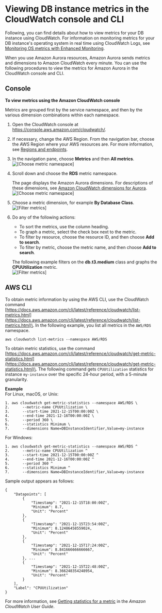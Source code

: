 # Viewing DB instance metrics in the CloudWatch console and CLI<a name="metrics_dimensions"></a>

Following, you can find details about how to view metrics for your DB instance using CloudWatch\. For information on monitoring metrics for your DB instance's operating system in real time using CloudWatch Logs, see [Monitoring OS metrics with Enhanced Monitoring](USER_Monitoring.OS.md)\.

When you use Amazon Aurora resources, Amazon Aurora sends metrics and dimensions to Amazon CloudWatch every minute\. You can use the following procedures to view the metrics for Amazon Aurora in the CloudWatch console and CLI\.

## Console<a name="metrics_dimensions.console"></a>

**To view metrics using the Amazon CloudWatch console**

Metrics are grouped first by the service namespace, and then by the various dimension combinations within each namespace\.

1. Open the CloudWatch console at [https://console\.aws\.amazon\.com/cloudwatch/](https://console.aws.amazon.com/cloudwatch/)\.

1. If necessary, change the AWS Region\. From the navigation bar, choose the AWS Region where your AWS resources are\. For more information, see [Regions and endpoints](https://docs.aws.amazon.com/general/latest/gr/rande.html)\.

1. In the navigation pane, choose **Metrics** and then **All metrics**\.  
![\[Choose metric namespace\]](http://docs.aws.amazon.com/AmazonRDS/latest/AuroraUserGuide/images/cw-all-metrics.png)

1. Scroll down and choose the **RDS** metric namespace\.

   The page displays the Amazon Aurora dimensions\. For descriptions of these dimensions, see [Amazon CloudWatch dimensions for Aurora](dimensions.md)\.  
![\[Choose metric namespace\]](http://docs.aws.amazon.com/AmazonRDS/latest/AuroraUserGuide/images/rds-monitoring-01.png)

1. Choose a metric dimension, for example **By Database Class**\.  
![\[Filter metrics\]](http://docs.aws.amazon.com/AmazonRDS/latest/AuroraUserGuide/images/metrics-by-instance-class.png)

1. Do any of the following actions:
   + To sort the metrics, use the column heading\.
   + To graph a metric, select the check box next to the metric\.
   + To filter by resource, choose the resource ID, and then choose **Add to search**\.
   + To filter by metric, choose the metric name, and then choose **Add to search**\.

   The following example filters on the **db\.t3\.medium** class and graphs the **CPUUtilization** metric\.  
![\[Filter metrics\]](http://docs.aws.amazon.com/AmazonRDS/latest/AuroraUserGuide/images/rds-monitoring-03.png)

## AWS CLI<a name="metrics_dimensions.CLI"></a>

To obtain metric information by using the AWS CLI, use the CloudWatch command [https://docs.aws.amazon.com/cli/latest/reference/cloudwatch/list-metrics.html](https://docs.aws.amazon.com/cli/latest/reference/cloudwatch/list-metrics.html)\. In the following example, you list all metrics in the `AWS/RDS` namespace\.

```
aws cloudwatch list-metrics --namespace AWS/RDS
```

To obtain metric statistics, use the command [https://docs.aws.amazon.com/cli/latest/reference/cloudwatch/get-metric-statistics.html](https://docs.aws.amazon.com/cli/latest/reference/cloudwatch/get-metric-statistics.html)\. The following command gets `CPUUtilization` statistics for instance `my-instance` over the specific 24\-hour period, with a 5\-minute granularity\.

**Example**  
For Linux, macOS, or Unix:  

```
1. aws cloudwatch get-metric-statistics --namespace AWS/RDS \
2.      --metric-name CPUUtilization \
3.      --start-time 2021-12-15T00:00:00Z \
4.      --end-time 2021-12-16T00:00:00Z \
5.      --period 360 \
6.      --statistics Minimum \
7.      --dimensions Name=DBInstanceIdentifier,Value=my-instance
```
For Windows:  

```
1. aws cloudwatch get-metric-statistics --namespace AWS/RDS ^
2.      --metric-name CPUUtilization ^
3.      --start-time 2021-12-15T00:00:00Z ^
4.      --end-time 2021-12-16T00:00:00Z ^
5.      --period 360 ^
6.      --statistics Minimum ^
7.      --dimensions Name=DBInstanceIdentifier,Value=my-instance
```
Sample output appears as follows:  

```
{
    "Datapoints": [
        {
            "Timestamp": "2021-12-15T18:00:00Z", 
            "Minimum": 8.7, 
            "Unit": "Percent"
        }, 
        {
            "Timestamp": "2021-12-15T23:54:00Z", 
            "Minimum": 8.12486458559024, 
            "Unit": "Percent"
        }, 
        {
            "Timestamp": "2021-12-15T17:24:00Z", 
            "Minimum": 8.841666666666667, 
            "Unit": "Percent"
        }, ...
        {
            "Timestamp": "2021-12-15T22:48:00Z", 
            "Minimum": 8.366248354248954, 
            "Unit": "Percent"
        }
    ], 
    "Label": "CPUUtilization"
}
```
For more information, see [Getting statistics for a metric](https://docs.aws.amazon.com/AmazonCloudWatch/latest/monitoring/getting-metric-statistics.html) in the *Amazon CloudWatch User Guide*\.